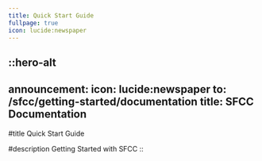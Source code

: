```yaml
---
title: Quick Start Guide
fullpage: true
icon: lucide:newspaper
---
```


::hero-alt
---
announcement:
  icon: lucide:newspaper
  to: /sfcc/getting-started/documentation
  title: SFCC Documentation
---

#title
Quick Start Guide

#description
Getting Started with SFCC
::


